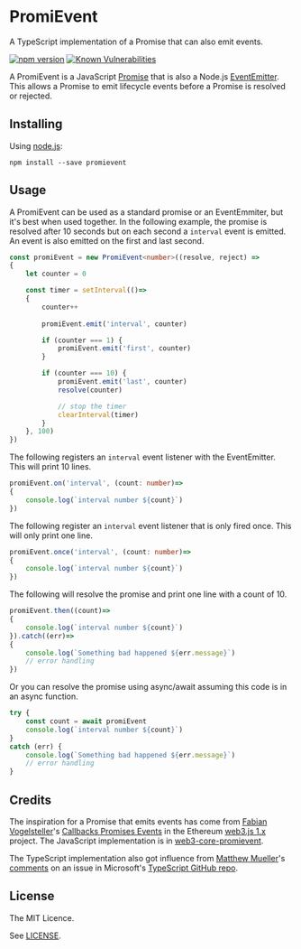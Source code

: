# PromiEvent

A TypeScript implementation of a Promise that can also emit events.

[![npm version](https://badge.fury.io/js/promievent.svg)](https://badge.fury.io/js/promievent)
[![Known Vulnerabilities](https://snyk.io/test/github/naddison36/promievent/badge.svg)](https://snyk.io/test/github/naddison36/promievent)

A PromiEvent is a JavaScript [Promise](https://developer.mozilla.org/en-US/docs/Web/JavaScript/Reference/Global_Objects/Promise) that is also a Node.js [EventEmitter](https://nodejs.org/api/events.html). This allows a Promise to emit lifecycle events before a Promise is resolved or rejected.

## Installing

Using [node.js](https://nodejs.org/):
```
npm install --save promievent
```

## Usage

A PromiEvent can be used as a standard promise or an EventEmmiter, but it's best when used together. In the following example, the promise is resolved after 10 seconds but on each second a `interval` event is emitted. An event is also emitted on the first and last second.

```TypeScript
const promiEvent = new PromiEvent<number>((resolve, reject) =>
{
    let counter = 0

    const timer = setInterval(()=>
    {
        counter++
        
        promiEvent.emit('interval', counter)

        if (counter === 1) {
            promiEvent.emit('first', counter)
        }

        if (counter === 10) {
            promiEvent.emit('last', counter)
            resolve(counter)

            // stop the timer
            clearInterval(timer)
        }
    }, 100)
})
```

The following registers an `interval` event listener with the EventEmitter. This will print 10 lines.
```TypeScript
promiEvent.on('interval', (count: number)=>
{
    console.log(`interval number ${count}`)
})
```

The following register an `interval` event listener that is only fired once. This will only print one line.
```TypeScript
promiEvent.once('interval', (count: number)=>
{
    console.log(`interval number ${count}`)
})
```

The following will resolve the promise and print one line with a count of 10.
```TypeScript
promiEvent.then((count)=>
{
    console.log(`interval number ${count}`)
}).catch((err)=>
{
	console.log(`Something bad happened ${err.message}`)
	// error handling
})
```

Or you can resolve the promise using async/await assuming this code is in an async function.
```TypeScript
try {
	const count = await promiEvent
	console.log(`interval number ${count}`)
}
catch (err) {
	console.log(`Something bad happened ${err.message}`)
	// error handling
}
```

## Credits

The inspiration for a Promise that emits events has come from [Fabian Vogelsteller](https://github.com/frozeman)'s [Callbacks Promises Events](https://web3js.readthedocs.io/en/1.0/callbacks-promises-events.html) in the Ethereum [web3.js 1.x](https://github.com/ethereum/web3.js) project. The JavaScript implementation is in [web3-core-promievent](https://github.com/ethereum/web3.js/blob/1.0/packages/web3-core-promievent/src/index.js).

The TypeScript implementation also got influence from [Matthew Mueller](https://github.com/matthewmueller)'s [comments](https://github.com/Microsoft/TypeScript/issues/15202#issuecomment-318900991) on an issue in Microsoft's [TypeScript GitHub repo](https://github.com/Microsoft/TypeScript).

## License

The MIT Licence.

See [LICENSE](https://github.com/naddison36/promievent/blob/master/LICENSE).
